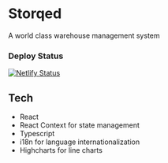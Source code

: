 # Storqed

A world class warehouse management system

### Deploy Status

[![Netlify Status](https://api.netlify.com/api/v1/badges/0ba24ad7-52a1-4c57-b33d-c3f2bf5a20ce/deploy-status)](https://app.netlify.com/sites/confident-kalam-a69782/deploys)

## Tech

- React
- React Context for state management
- Typescript
- i18n for language internationalization
- Highcharts for line charts
